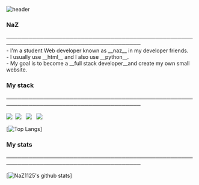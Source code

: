 ![header](https://capsule-render.vercel.app/api?type=waving&color=auto&height=150&section=header&text=Hi%20There👋&fontSize=70)
<h3>NaZ</h3>
──────────────────────────────────────────────────────────────────────────────────────</br>
- I'm a student Web developer known as __naz__ in my developer friends.</br>
- I usually use __html__ and I also use __python__.</br>
- My goal is to become a __full stack developer__and create my own small website.</br>
<h3>My stack</h3>
──────────────────────────────────────────────────────────────────────────────────────</br>

<p><img src="https://img.shields.io/badge/Python-3766AB?style=flat-square&logo=Python&logoColor=white"/></a>&nbsp <img src="https://img.shields.io/badge/HTML5-E34F26?style=flat-square&logo=HTML5&logoColor=white"/></a> &nbsp <img src="https://img.shields.io/badge/CSS3-1572B6?style=flat-square&logo=CSS3&logoColor=white"/></a> &nbsp
<img src="https://img.shields.io/badge/JavaScript-F7DF1E?style=flat-square&logo=JavaScript&logoColor=white"/></a> &nbsp

[![Top Langs](https://github-readme-stats.vercel.app/api/top-langs/?username=NaZ1125&show_icons=true&theme=highcontrast)]

<h3>My stats</h3>
──────────────────────────────────────────────────────────────────────────────────────</br>

  [![NaZ1125's github stats](https://github-readme-stats.vercel.app/api?username=NaZ1125&show_icons=true&theme=radical)]


